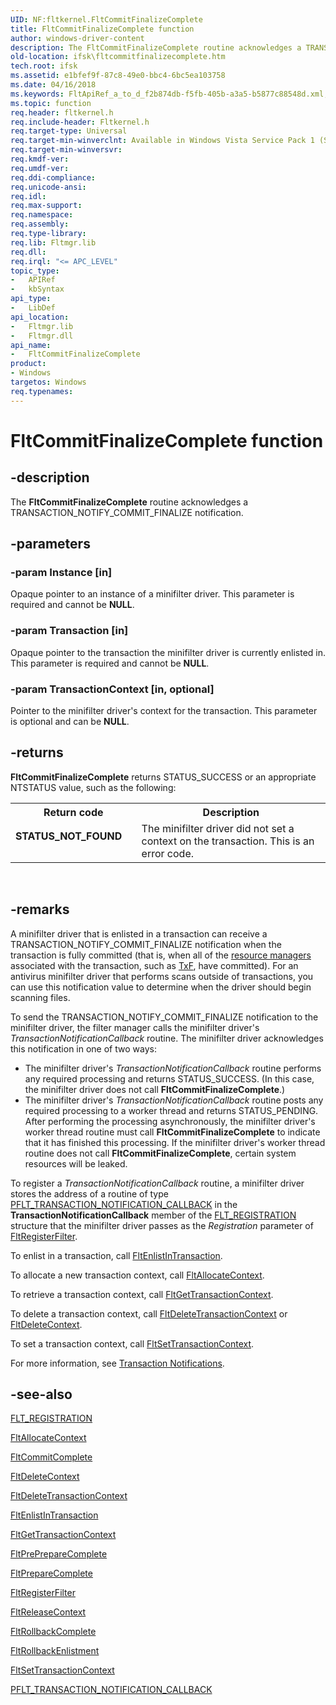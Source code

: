 ```yaml
---
UID: NF:fltkernel.FltCommitFinalizeComplete
title: FltCommitFinalizeComplete function
author: windows-driver-content
description: The FltCommitFinalizeComplete routine acknowledges a TRANSACTION_NOTIFY_COMMIT_FINALIZE notification.
old-location: ifsk\fltcommitfinalizecomplete.htm
tech.root: ifsk
ms.assetid: e1bfef9f-87c8-49e0-bbc4-6bc5ea103758
ms.date: 04/16/2018
ms.keywords: FltApiRef_a_to_d_f2b874db-f5fb-405b-a3a5-b5877c88548d.xml, FltCommitFinalizeComplete, FltCommitFinalizeComplete routine [Installable File System Drivers], fltkernel/FltCommitFinalizeComplete, ifsk.fltcommitfinalizecomplete
ms.topic: function
req.header: fltkernel.h
req.include-header: Fltkernel.h
req.target-type: Universal
req.target-min-winverclnt: Available in Windows Vista Service Pack 1 (SP1) and later.
req.target-min-winversvr: 
req.kmdf-ver: 
req.umdf-ver: 
req.ddi-compliance: 
req.unicode-ansi: 
req.idl: 
req.max-support: 
req.namespace: 
req.assembly: 
req.type-library: 
req.lib: Fltmgr.lib
req.dll: 
req.irql: "<= APC_LEVEL"
topic_type:
-	APIRef
-	kbSyntax
api_type:
-	LibDef
api_location:
-	Fltmgr.lib
-	Fltmgr.dll
api_name:
-	FltCommitFinalizeComplete
product:
- Windows
targetos: Windows
req.typenames: 
---
```


# FltCommitFinalizeComplete function


## -description


The <b>FltCommitFinalizeComplete</b> routine acknowledges a TRANSACTION_NOTIFY_COMMIT_FINALIZE notification.


## -parameters




### -param Instance [in]

Opaque pointer to an instance of a minifilter driver. This parameter is required and cannot be <b>NULL</b>.


### -param Transaction [in]

Opaque pointer to the transaction the minifilter driver is currently enlisted in. This parameter is required and cannot be <b>NULL</b>.


### -param TransactionContext [in, optional]

Pointer to the minifilter driver's context for the transaction. This parameter is optional and can be <b>NULL</b>.


## -returns



<b>FltCommitFinalizeComplete</b> returns STATUS_SUCCESS or an appropriate NTSTATUS value, such as the following:

<table>
<tr>
<th>Return code</th>
<th>Description</th>
</tr>
<tr>
<td width="40%">
<dl>
<dt><b>STATUS_NOT_FOUND</b></dt>
</dl>
</td>
<td width="60%">
The minifilter driver did not set a context on the transaction. This is an error code. 

</td>
</tr>
</table>
 




## -remarks



A minifilter driver that is enlisted in a transaction can receive a TRANSACTION_NOTIFY_COMMIT_FINALIZE notification when the transaction is fully committed (that is, when all of the <a href="https://go.microsoft.com/fwlink/p/?linkid=94490">resource managers</a> associated with the transaction, such as <a href="https://go.microsoft.com/fwlink/p/?linkid=66161">TxF</a>, have committed). For an antivirus minifilter driver that performs scans outside of transactions, you can use this notification value to determine when the driver should begin scanning files.

To send the TRANSACTION_NOTIFY_COMMIT_FINALIZE notification to the minifilter driver, the filter manager calls the minifilter driver's <i>TransactionNotificationCallback</i> routine. The minifilter driver acknowledges this notification in one of two ways:

<ul>
<li>
The minifilter driver's <i>TransactionNotificationCallback</i> routine performs any required processing and returns STATUS_SUCCESS. (In this case, the minifilter driver does not call <b>FltCommitFinalizeComplete</b>.)

</li>
<li>
The minifilter driver's <i>TransactionNotificationCallback</i> routine posts any required processing to a worker thread and returns STATUS_PENDING. After performing the processing asynchronously, the minifilter driver's worker thread routine must call <b>FltCommitFinalizeComplete</b> to indicate that it has finished this processing. If the minifilter driver's worker thread routine does not call <b>FltCommitFinalizeComplete</b>, certain system resources will be leaked.

</li>
</ul>
To register a <i>TransactionNotificationCallback</i> routine, a minifilter driver stores the address of a routine of type <a href="https://msdn.microsoft.com/library/windows/hardware/ff551121">PFLT_TRANSACTION_NOTIFICATION_CALLBACK</a> in the <b>TransactionNotificationCallback</b> member of the <a href="https://msdn.microsoft.com/library/windows/hardware/ff544811">FLT_REGISTRATION</a> structure that the minifilter driver passes as the <i>Registration</i> parameter of <a href="https://msdn.microsoft.com/library/windows/hardware/ff544305">FltRegisterFilter</a>. 

To enlist in a transaction, call <a href="https://msdn.microsoft.com/library/windows/hardware/ff542053">FltEnlistInTransaction</a>.

To allocate a new transaction context, call <a href="https://msdn.microsoft.com/library/windows/hardware/ff541710">FltAllocateContext</a>. 

To retrieve a transaction context, call <a href="https://msdn.microsoft.com/library/windows/hardware/ff543175">FltGetTransactionContext</a>. 

To delete a transaction context, call <a href="https://msdn.microsoft.com/library/windows/hardware/ff542023">FltDeleteTransactionContext</a> or <a href="https://msdn.microsoft.com/library/windows/hardware/ff541960">FltDeleteContext</a>. 

To set a transaction context, call <a href="https://msdn.microsoft.com/library/windows/hardware/ff544554">FltSetTransactionContext</a>. 

For more information, see <a href="https://msdn.microsoft.com/library/windows/hardware/ff564815">Transaction Notifications</a>. 




## -see-also




<a href="https://msdn.microsoft.com/library/windows/hardware/ff544811">FLT_REGISTRATION</a>



<a href="https://msdn.microsoft.com/library/windows/hardware/ff541710">FltAllocateContext</a>



<a href="https://msdn.microsoft.com/library/windows/hardware/ff541875">FltCommitComplete</a>



<a href="https://msdn.microsoft.com/library/windows/hardware/ff541960">FltDeleteContext</a>



<a href="https://msdn.microsoft.com/library/windows/hardware/ff542023">FltDeleteTransactionContext</a>



<a href="https://msdn.microsoft.com/library/windows/hardware/ff542053">FltEnlistInTransaction</a>



<a href="https://msdn.microsoft.com/library/windows/hardware/ff543175">FltGetTransactionContext</a>



<a href="https://msdn.microsoft.com/library/windows/hardware/ff543425">FltPrePrepareComplete</a>



<a href="https://msdn.microsoft.com/library/windows/hardware/ff543424">FltPrepareComplete</a>



<a href="https://msdn.microsoft.com/library/windows/hardware/ff544305">FltRegisterFilter</a>



<a href="https://msdn.microsoft.com/library/windows/hardware/ff544314">FltReleaseContext</a>



<a href="https://msdn.microsoft.com/library/windows/hardware/ff544366">FltRollbackComplete</a>



<a href="https://msdn.microsoft.com/library/windows/hardware/ff544374">FltRollbackEnlistment</a>



<a href="https://msdn.microsoft.com/library/windows/hardware/ff544554">FltSetTransactionContext</a>



<a href="https://msdn.microsoft.com/library/windows/hardware/ff551121">PFLT_TRANSACTION_NOTIFICATION_CALLBACK</a>
 

 


